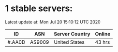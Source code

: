 # 1 stable servers:

Latest update at: Mon Jul 20 15:10:12 UTC 2020

| ID | ASN | Server Country | Online |
| -- | --- | -------------- | ------ |
| #.AA0D | AS9009 | United States | 43 hrs |

